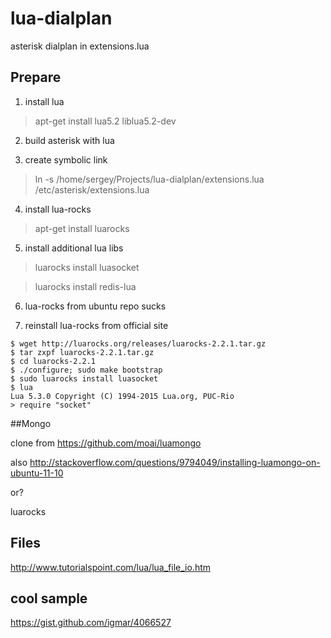 # lua-dialplan
asterisk dialplan in extensions.lua 


## Prepare

1. install lua

>apt-get install lua5.2 liblua5.2-dev

2. build asterisk with lua

3. create symbolic link

>ln -s /home/sergey/Projects/lua-dialplan/extensions.lua /etc/asterisk/extensions.lua

4. install lua-rocks

>apt-get install luarocks

5. install additional lua libs

>luarocks install luasocket

>luarocks install redis-lua



6. lua-rocks from ubuntu repo sucks

7. reinstall lua-rocks from official site
`````
$ wget http://luarocks.org/releases/luarocks-2.2.1.tar.gz
$ tar zxpf luarocks-2.2.1.tar.gz
$ cd luarocks-2.2.1
$ ./configure; sudo make bootstrap
$ sudo luarocks install luasocket
$ lua
Lua 5.3.0 Copyright (C) 1994-2015 Lua.org, PUC-Rio
> require "socket"

`````




##Mongo


clone from https://github.com/moai/luamongo

also http://stackoverflow.com/questions/9794049/installing-luamongo-on-ubuntu-11-10

or?

luarocks 


## Files 

http://www.tutorialspoint.com/lua/lua_file_io.htm



## cool sample 

https://gist.github.com/igmar/4066527